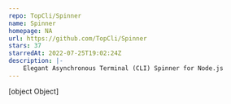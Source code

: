 ```yaml
---
repo: TopCli/Spinner
name: Spinner
homepage: NA
url: https://github.com/TopCli/Spinner
stars: 37
starredAt: 2022-07-25T19:02:24Z
description: |-
    Elegant Asynchronous Terminal (CLI) Spinner for Node.js
---
```


[object Object]
